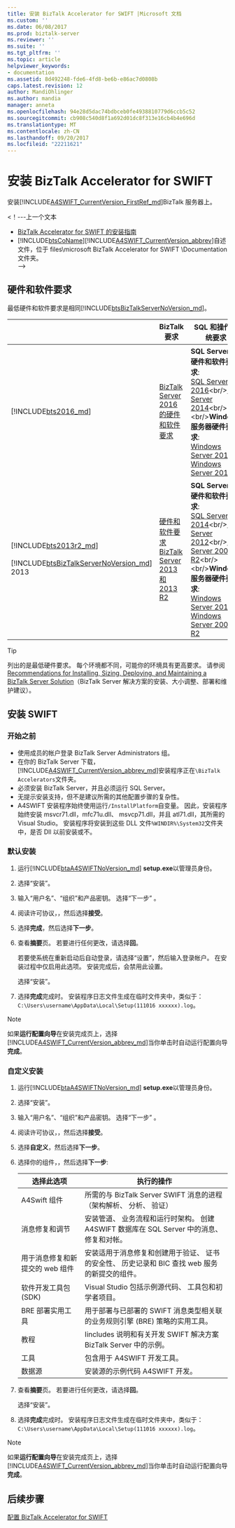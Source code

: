 ```yaml
---
title: 安装 BizTalk Accelerator for SWIFT |Microsoft 文档
ms.custom: ''
ms.date: 06/08/2017
ms.prod: biztalk-server
ms.reviewer: ''
ms.suite: ''
ms.tgt_pltfrm: ''
ms.topic: article
helpviewer_keywords:
- documentation
ms.assetid: 8d492248-fde6-4fd8-be6b-e86ac7d0808b
caps.latest.revision: 12
author: MandiOhlinger
ms.author: mandia
manager: anneta
ms.openlocfilehash: 94e28d5dac74bdbceb0fe4938810779d6ccb5c52
ms.sourcegitcommit: cb908c540d8f1a692d01dc8f313e16cb4b4e696d
ms.translationtype: MT
ms.contentlocale: zh-CN
ms.lasthandoff: 09/20/2017
ms.locfileid: "22211621"
---
```

# <a name="install-biztalk-accelerator-for-swift"></a>安装 BizTalk Accelerator for SWIFT
安装[!INCLUDE[A4SWIFT_CurrentVersion_FirstRef_md](../../includes/a4swift-currentversion-firstref-md.md)]BizTalk 服务器上。 

\<！---上一个文本
-   [BizTalk Accelerator for SWIFT 的安装指南](http://go.microsoft.com/fwlink/?LinkId=198120)    
-   [!INCLUDE[btsCoName](../../includes/btsconame-md.md)][!INCLUDE[A4SWIFT_CurrentVersion_abbrev](../../includes/a4swift-currentversion-abbrev-md.md)]自述文件，位于 files\microsoft BizTalk Accelerator for SWIFT \Documentation 文件夹。  
-->

## <a name="hardware-and-software-requirements"></a>硬件和软件要求

最低硬件和软件要求是相同[!INCLUDE[btsBizTalkServerNoVersion_md](../../includes/btsbiztalkservernoversion-md.md)]。

|  |BizTalk 要求  |SQL 和操作系统要求 |  
|---------|---------|--------- | 
| [!INCLUDE[bts2016_md](../../includes/bts2016-md.md)] | [BizTalk Server 2016 的硬件和软件要求](../../install-and-config-guides/hardware-and-software-requirements-for-biztalk-server-2016.md) | **SQL Server 的硬件和软件要求**: <br/>[SQL Server 2016](https://msdn.microsoft.com/library/ms143506(v=sql.130).aspx)<br/>[SQL Server 2014](https://msdn.microsoft.com/library/ms143506(v=sql.120).aspx)<br/><br/>**Windows 服务器硬件要求**: <br/>[Windows Server 2016](https://technet.microsoft.com/windows-server-docs/get-started/server-basics)<br/>[Windows Server 2012](https://technet.microsoft.com/library/jj134246.aspx) |
| [!INCLUDE[bts2013r2_md](../../includes/bts2013r2-md.md)] <br/><br/> [!INCLUDE[btsBizTalkServerNoVersion_md](../../includes/btsbiztalkservernoversion-md.md)] 2013 | [硬件和软件要求 BizTalk Server 2013 和 2013 R2](../../install-and-config-guides/hardware-and-software-requirements-for-biztalk-server-2013-and-2013-r2.md) |**SQL Server 的硬件和软件要求**: <br/>[SQL Server 2014](https://msdn.microsoft.com/library/ms143506(v=sql.120).aspx)<br/>[SQL Server 2012](https://msdn.microsoft.com/library/ms143506(v=sql.110).aspx)<br/>[SQL Server 2008 R2](https://msdn.microsoft.com/library/ms143506(v=sql.105).aspx)<br/><br/>**Windows 服务器硬件要求**: <br/>[Windows Server 2012](https://technet.microsoft.com/library/jj134246.aspx)<br/>[Windows Server 2008 R2](https://technet.microsoft.com/library/dd379511(v=ws.10).aspx)  |

> [!TIP] 
> 列出的是最低硬件要求。 每个环境都不同，可能你的环境具有更高要求。 请参阅 [Recommendations for Installing, Sizing, Deploying, and Maintaining a BizTalk Server Solution](http://social.technet.microsoft.com/wiki/contents/articles/666.recommendations-for-installing-sizing-deploying-and-maintaining-a-biztalk-server-solution.aspx)（BizTalk Server 解决方案的安装、大小调整、部署和维护建议）。 

## <a name="install-swift"></a>安装 SWIFT

### <a name="before-you-begin"></a>开始之前

* 使用成员的帐户登录 BizTalk Server Administrators 组。 
* 在你的 BizTalk Server 下载，[!INCLUDE[A4SWIFT_CurrentVersion_abbrev_md](../../includes/a4swift-currentversion-abbrev-md.md)]安装程序正在`\BizTalk Accelerators`文件夹。
* 必须安装 BizTalk Server，并且必须运行 SQL Server。
* 无提示安装支持，但不是建议所需的其他配置步骤的复杂性。
* A4SWIFT 安装程序始终使用运行`/InstallPlatform`自变量。 因此，安装程序始终安装 msvcr71.dll，mfc71u.dll、 msvcp71.dll，并且 atl71.dll，其所需的 Visual Studio。 安装程序将安装到这些 DLL 文件`%WINDIR%\System32`文件夹中，是否 Dll 以前安装或不。

### <a name="default-installation"></a>默认安装

1. 运行[!INCLUDE[btaA4SWIFTNoVersion_md](../../includes/btaa4swiftnoversion-md.md)] **setup.exe**以管理员身份。
2. 选择“安装”。
3. 输入“用户名”、“组织”和产品密钥。 选择“下一步” 。
4. 阅读许可协议，，然后选择**接受**。
5. 选择**完成**，然后选择**下一步**。
6. 查看**摘要**页。 若要进行任何更改，请选择**回**。

    若要使系统在重新启动后自动登录，请选择“设置”，然后输入登录帐户。 在安装过程中仅启用此选项。 安装完成后，会禁用此设置。

    选择“安装”。
 
7. 选择**完成**完成时。 安装程序日志文件生成在临时文件夹中，类似于： `C:\Users\username\AppData\Local\Setup(111016 xxxxxx).log`。

> [!NOTE] 
> 如果**运行配置向导**在安装完成页上，选择[!INCLUDE[A4SWIFT_CurrentVersion_abbrev_md](../../includes/a4swift-currentversion-abbrev-md.md)]当你单击时自动运行配置向导**完成**。 


### <a name="custom-installation"></a>自定义安装

1. 运行[!INCLUDE[btaA4SWIFTNoVersion_md](../../includes/btaa4swiftnoversion-md.md)] **setup.exe**以管理员身份。
2. 选择“安装”。
3. 输入“用户名”、“组织”和产品密钥。 选择“下一步” 。
4. 阅读许可协议，，然后选择**接受**。
5. 选择**自定义**，然后选择**下一步**。
6. 选择你的组件，，然后选择**下一步**:

    | 选择此选项 | 执行的操作 |
    | --- | --- |
    | A4Swift 组件 | 所需的与 BizTalk Server SWIFT 消息的进程 （架构解析、 分析、 验证） |
    | 消息修复和调节 | 安装管道、 业务流程和运行时架构。 创建 A4SWIFT 数据库在 SQL Server 中的消息、 修复和对帐。 |
    | 用于消息修复和新提交的 web 组件 | 安装适用于消息修复和创建用于验证、 证书的安全性、 历史记录和 BIC 查找 web 服务的新提交的组件。 |
    | 软件开发工具包 (SDK) | Visual Studio 包括示例源代码、 工具包和初学者项目。 | 
    | BRE 部署实用工具 | 用于部署与已部署的 SWIFT 消息类型相关联的业务规则引擎 (BRE) 策略的实用工具。 |
    | 教程 | Iincludes 说明和有关开发 SWIFT 解决方案 BizTalk Server 中的示例。 |
    | 工具 | 包含用于 A4SWIFT 开发工具。 |
    | 数据源 | 安装源的示例代码 A4SWIFT 开发。 |
    
6. 查看**摘要**页。 若要进行任何更改，请选择**回**。

    选择“安装”。
 
7. 选择**完成**完成时。 安装程序日志文件生成在临时文件夹中，类似于： `C:\Users\username\AppData\Local\Setup(111016 xxxxxx).log`。

> [!NOTE]
> 如果**运行配置向导**在安装完成页上，选择[!INCLUDE[A4SWIFT_CurrentVersion_abbrev_md](../../includes/a4swift-currentversion-abbrev-md.md)]当你单击时自动运行配置向导**完成**。 

## <a name="next-steps"></a>后续步骤
[配置 BizTalk Accelerator for SWIFT](../../adapters-and-accelerators/accelerator-swift/configure-biztalk-accelerator-for-swift.md)